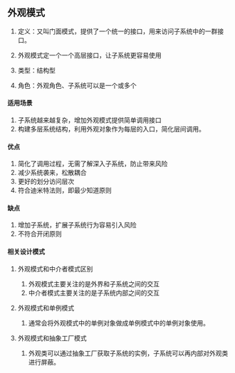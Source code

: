 ## 外观模式
1. 定义：又叫门面模式，提供了一个统一的接口，用来访问子系统中的一群接口。
2. 外观模式定一个一个高层接口，让子系统更容易使用
3. 类型：结构型

4. 角色：外观角色、子系统可以是一个或多个


#### 适用场景
1. 子系统越来越复杂，增加外观模式提供简单调用接口
2. 构建多层系统结构，利用外观对象作为每层的入口，简化层间调用。

#### 优点
1. 简化了调用过程，无需了解深入子系统，防止带来风险
2. 减少系统袭来，松散耦合
3. 更好的划分访问层次
4. 符合迪米特法则，即最少知道原则

#### 缺点
1. 增加子系统，扩展子系统行为容易引入风险
2. 不符合开闭原则

#### 相关设计模式
1. 外观模式和中介者模式区别
	1. 外观模式主要关注的是外界和子系统之间的交互
	2. 中介者模式主要关注的是子系统内部之间的交互

2. 外观模式和单例模式
	1. 通常会将外观模式中的单例对象做成单例模式中的单例对象使用。
	
3. 外观模式和抽象工厂模式
	1. 外观类可以通过抽象工厂获取子系统的实例，子系统可以再内部对外观类进行屏蔽。

